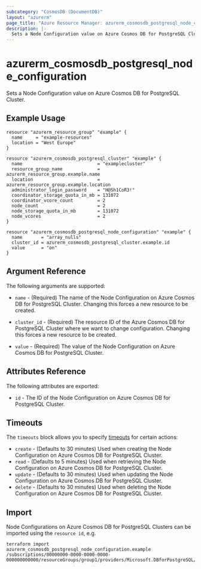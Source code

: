 ```yaml
---
subcategory: "CosmosDB (DocumentDB)"
layout: "azurerm"
page_title: "Azure Resource Manager: azurerm_cosmosdb_postgresql_node_configuration"
description: |-
  Sets a Node Configuration value on Azure Cosmos DB for PostgreSQL Cluster.
---
```


# azurerm_cosmosdb_postgresql_node_configuration

Sets a Node Configuration value on Azure Cosmos DB for PostgreSQL Cluster.

## Example Usage

```hcl
resource "azurerm_resource_group" "example" {
  name     = "example-resources"
  location = "West Europe"
}

resource "azurerm_cosmosdb_postgresql_cluster" "example" {
  name                            = "examplecluster"
  resource_group_name             = azurerm_resource_group.example.name
  location                        = azurerm_resource_group.example.location
  administrator_login_password    = "H@Sh1CoR3!"
  coordinator_storage_quota_in_mb = 131072
  coordinator_vcore_count         = 2
  node_count                      = 2
  node_storage_quota_in_mb        = 131072
  node_vcores                     = 2
}

resource "azurerm_cosmosdb_postgresql_node_configuration" "example" {
  name       = "array_nulls"
  cluster_id = azurerm_cosmosdb_postgresql_cluster.example.id
  value      = "on"
}
```

## Argument Reference

The following arguments are supported:

* `name` - (Required) The name of the Node Configuration on Azure Cosmos DB for PostgreSQL Cluster. Changing this forces a new resource to be created.

* `cluster_id` - (Required) The resource ID of the Azure Cosmos DB for PostgreSQL Cluster where we want to change configuration. Changing this forces a new resource to be created.

* `value` - (Required) The value of the Node Configuration on Azure Cosmos DB for PostgreSQL Cluster.

## Attributes Reference

The following attributes are exported:

* `id` - The ID of the Node Configuration on Azure Cosmos DB for PostgreSQL Cluster.

## Timeouts

The `timeouts` block allows you to specify [timeouts](https://www.terraform.io/language/resources/syntax#operation-timeouts) for certain actions:

* `create` - (Defaults to 30 minutes) Used when creating the Node Configuration on Azure Cosmos DB for PostgreSQL Cluster.
* `read` - (Defaults to 5 minutes) Used when retrieving the Node Configuration on Azure Cosmos DB for PostgreSQL Cluster.
* `update` - (Defaults to 30 minutes) Used when updating the Node Configuration on Azure Cosmos DB for PostgreSQL Cluster.
* `delete` - (Defaults to 30 minutes) Used when deleting the Node Configuration on Azure Cosmos DB for PostgreSQL Cluster.

## Import

Node Configurations on Azure Cosmos DB for PostgreSQL Clusters can be imported using the `resource id`, e.g.

```shell
terraform import azurerm_cosmosdb_postgresql_node_configuration.example /subscriptions/00000000-0000-0000-0000-000000000000/resourceGroups/group1/providers/Microsoft.DBforPostgreSQL/serverGroupsv2/cluster1/nodeConfigurations/array_nulls
```
